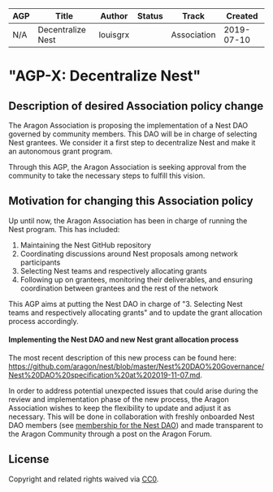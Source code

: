 
| AGP | Title | Author | Status | Track   | Created |
|-----|-------|---------------------------|--------|---------|---------|
| N/A  | Decentralize Nest |   louisgrx |      | Association | 2019-07-10       |



# "AGP-X: Decentralize Nest"

## Description of desired Association policy change

The Aragon Association is proposing the implementation of a Nest DAO governed by community members. This DAO will be in charge of selecting Nest grantees. We consider it a first step to decentralize Nest and make it an autonomous grant program.

Through this AGP, the Aragon Association is seeking approval from the community to take the necessary steps to fulfill this vision.

## Motivation for changing this Association policy

Up until now, the Aragon Association has been in charge of running the Nest program. This has included:
1. Maintaining the Nest GitHub repository
2. Coordinating discussions around Nest proposals among network participants
3. Selecting Nest teams and respectively allocating grants
4. Following up on grantees, monitoring their deliverables, and ensuring coordination between grantees and the rest of the network

This AGP aims at putting the Nest DAO in charge of  "3. Selecting Nest teams and respectively allocating grants" and to update the grant allocation process accordingly. 

#### Implementing the Nest DAO and new Nest grant allocation process
The most recent description of this new process can be found here: https://github.com/aragon/nest/blob/master/Nest%20DAO%20Governance/Nest%20DAO%20specification%20at%202019-11-07.md. 

In order to address potential unexpected issues that could arise during the review and implementation phase of the new process, the Aragon Association wishes to keep the flexibility to update and adjust it as necessary. This will be done in collaboration with freshly onboarded Nest DAO members (see [membership for the Nest DAO](https://github.com/aragon/nest/blob/master/Nest%20DAO%20Governance/Nest%20DAO%20specification%20at%202019-11-07.md#membership-for-the-nest-dao)) and made transparent to the Aragon Community through a post on the Aragon Forum.


## License
Copyright and related rights waived via [CC0](https://creativecommons.org/publicdomain/zero/1.0/).

